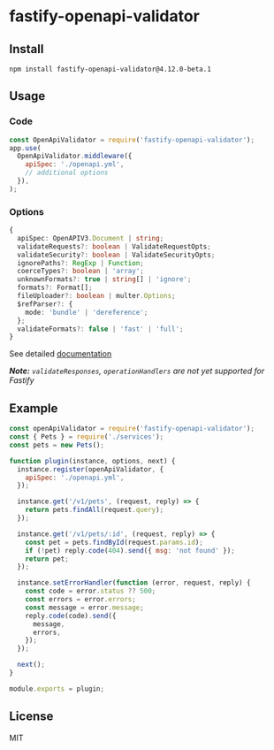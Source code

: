 # fastify-openapi-validator

## Install

```shell
npm install fastify-openapi-validator@4.12.0-beta.1
```

## Usage

### Code

```js
const OpenApiValidator = require('fastify-openapi-validator');
app.use(
  OpenApiValidator.middleware({
    apiSpec: './openapi.yml',
    // additional options
  }),
);
```

### Options

```ts
{
  apiSpec: OpenAPIV3.Document | string;
  validateRequests?: boolean | ValidateRequestOpts;
  validateSecurity?: boolean | ValidateSecurityOpts;
  ignorePaths?: RegExp | Function;
  coerceTypes?: boolean | 'array';
  unknownFormats?: true | string[] | 'ignore';
  formats?: Format[];
  fileUploader?: boolean | multer.Options;
  $refParser?: {
    mode: 'bundle' | 'dereference';
  };
  validateFormats?: false | 'fast' | 'full';
}
```

See detailed [documentation](https://github.com/cdimascio/express-openapi-validator#Advanced-Usage)

_**Note:** `validateResponses`, `operationHandlers` are not yet supported for Fastify_

## Example

```js
const openApiValidator = require('fastify-openapi-validator');
const { Pets } = require('./services');
const pets = new Pets();

function plugin(instance, options, next) {
  instance.register(openApiValidator, {
    apiSpec: './openapi.yml',
  });

  instance.get('/v1/pets', (request, reply) => {
    return pets.findAll(request.query);
  });

  instance.get('/v1/pets/:id', (request, reply) => {
    const pet = pets.findById(request.params.id);
    if (!pet) reply.code(404).send({ msg: 'not found' });
    return pet;
  });

  instance.setErrorHandler(function (error, request, reply) {
    const code = error.status ?? 500;
    const errors = error.errors;
    const message = error.message;
    reply.code(code).send({
      message,
      errors,
    });
  });

  next();
}

module.exports = plugin;
```

## License

MIT
